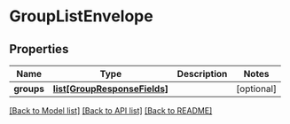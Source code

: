 # GroupListEnvelope

## Properties
Name | Type | Description | Notes
------------ | ------------- | ------------- | -------------
**groups** | [**list[GroupResponseFields]**](GroupResponseFields.md) |  | [optional] 

[[Back to Model list]](../README.md#documentation-for-models) [[Back to API list]](../README.md#documentation-for-api-endpoints) [[Back to README]](../README.md)


